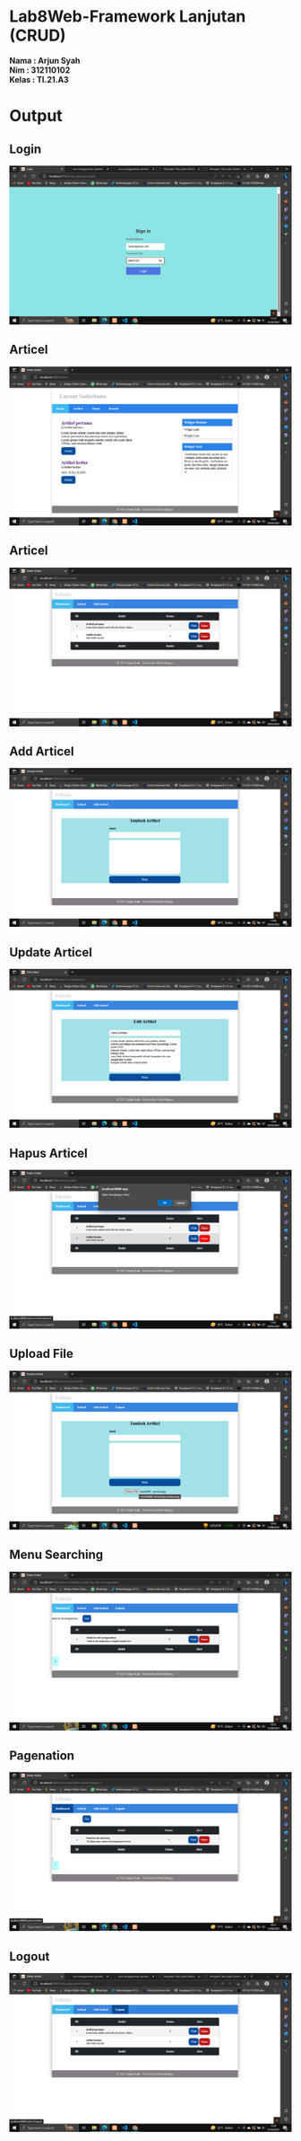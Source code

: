 # Lab8Web-Framework Lanjutan (CRUD)

**Nama   : Arjun Syah** <br/>
**Nim   : 312110102** <br/>
**Kelas : TI.21.A3** <br/>


# Output
## Login 

![ArjunSyah](./img/login.png)

## Articel

![ArjunSyah](./img/artikel.png)

## Articel 

![ArjunSyah](./img/admin.png)

## Add Articel 

![ArjunSyah](./img/tambah.png)


## Update Articel 

![ArjunSyah](./img/edit.png)

## Hapus Articel 

![ArjunSyah](./img/hapus.png)

## Upload File 

![ArjunSyah](./img/upload.png)

## Menu Searching 
![ArjunSyah](./img/searc.png)

## Pagenation 
![ArjunSyah](./img/pagenation.png)

## Logout 

![ArjunSyah](./img/logout.png)